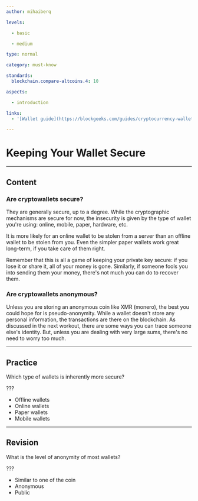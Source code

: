```yaml
---
author: mihaiberq

levels:

  - basic

  - medium

type: normal

category: must-know

standards:
  blockchain.compare-altcoins.4: 10

aspects:

  - introduction

links:
  - '[Wallet guide](https://blockgeeks.com/guides/cryptocurrency-wallet-guide/){article}'

---
```

# Keeping Your Wallet Secure

---
## Content

### Are cryptowallets secure?
             	
They are generally secure, up to a degree. While the cryptographic mechanisms are secure for now, the insecurity is given by the type of wallet you're using: online, mobile, paper, hardware, etc.
             	
It is more likely for an online wallet to be stolen from a server than an offline wallet to be stolen from you. Even the simpler paper wallets work great long-term, if you take care of them right.
             	
Remember that this is all a game of keeping your private key secure: if you lose it or share it, all of your money is gone. Similarly, if someone fools you into sending them your money, there's not much you can do to recover them.
             	
### Are cryptowallets anonymous?
             	
Unless you are storing an anonymous coin like XMR (monero), the best you could hope for is pseudo-anonymity. While a wallet doesn't store any personal information, the transactions are there on the blockchain. As discussed in the next workout, there are some ways you can trace someone else's identity. But, unless you are dealing with very large sums, there's no need to worry too much.

---
## Practice

Which type of wallets is inherently more secure?

???

* Offline wallets
* Online wallets
* Paper wallets
* Mobile wallets

---
## Revision

What is the level of anonymity of most wallets?

???

* Similar to one of the coin
* Anonymous
* Public
